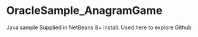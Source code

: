 # OracleSample_AnagramGame
Java sample
Supplied in NetBeans 8+ install. Used here to explore Github
